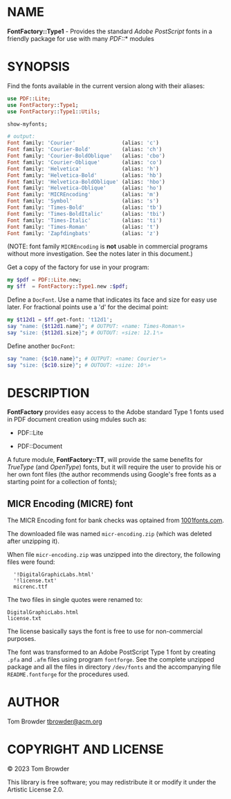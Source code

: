 NAME
====

**FontFactory::Type1** - Provides the standard *Adobe PostScript* fonts in a friendly package for use with many *PDF::** modules

SYNOPSIS
========

Find the fonts available in the current version along with their aliases:

```raku
use PDF::Lite;
use FontFactory::Type1;
use FontFactory::Type1::Utils;

show-myfonts;

# output:
Font family: 'Courier'               (alias: 'c')
Font family: 'Courier-Bold'          (alias: 'ch')
Font family: 'Courier-BoldOblique'   (alias: 'cbo')
Font family: 'Courier-Oblique'       (alias: 'co')
Font family: 'Helvetica'             (alias: 'h')
Font family: 'Helvetica-Bold'        (alias: 'hb')
Font family: 'Helvetica-BoldOblique' (alias: 'hbo')
Font family: 'Helvetica-Oblique'     (alias: 'ho')
Font family: 'MICREncoding'          (alias: 'm')
Font family: 'Symbol'                (alias: 's')
Font family: 'Times-Bold'            (alias: 'tb')
Font family: 'Times-BoldItalic'      (alias: 'tbi')
Font family: 'Times-Italic'          (alias: 'ti')
Font family: 'Times-Roman'           (alias: 't')
Font family: 'Zapfdingbats'          (alias: 'z')
```

(NOTE: font family `MICREncoding` is **not** usable in commercial programs without more investigation. See the notes later in this document.)

Get a copy of the factory for use in your program:

```raku
my $pdf = PDF::Lite.new;
my $ff  = FontFactory::Type1.new :$pdf;
```

Define a `DocFont`. Use a name that indicates its face and size for easy use later. For fractional points use a 'd' for the decimal point:

```raku
my $t12d1 = $ff.get-font: 't12d1';
say "name: {$t12d1.name}"; # OUTPUT: «name: Times-Roman␤»
say "size: {$t12d1.size}"; # OUTOUT: «size: 12.1␤»
```

Define another `DocFont`:

```raku
say "name: {$c10.name}"; # OUTPUT: «name: Courier␤»
say "size: {$c10.size}"; # OUTOUT: «size: 10␤»
```

DESCRIPTION
===========

**FontFactory** provides easy access to the Adobe standard Type 1 fonts used in PDF document creation using mdules such as:

  * PDF::Lite

  * PDF::Document

A future module, **FontFactory::TT**, will provide the same benefits for *TrueType* (and *OpenType*) fonts, but it will require the user to provide his or her own font files (the author recommends using Google's free fonts as a starting point for a collection of fonts);

MICR Encoding (MICRE) font
--------------------------

The MICR Encoding font for bank checks was optained from [1001fonts.com](https://www.1001fonts.com/micr-encoding-font.html).

The downloaded file was named `micr-encoding.zip` (which was deleted after unzipping it).

When file `micr-encoding.zip` was unzipped into the <unzipped> directory, the following files were found:

      '!DigitalGraphicLabs.html'
      '!license.txt'
      micrenc.ttf

The two files in single quotes were renamed to:

    DigitalGraphicLabs.html
    license.txt

The license basically says the font is free to use for non-commercial purposes.

The font was transformed to an Adobe PostScript Type 1 font by creating `.pfa` and `.afm` files using program `fontforge`. See the complete unzipped package and all the files in directory `/dev/fonts` and the accompanying file `README.fontforge` for the procedures used.

AUTHOR
======

Tom Browder <tbrowder@acm.org>

COPYRIGHT AND LICENSE
=====================

© 2023 Tom Browder

This library is free software; you may redistribute it or modify it under the Artistic License 2.0.

